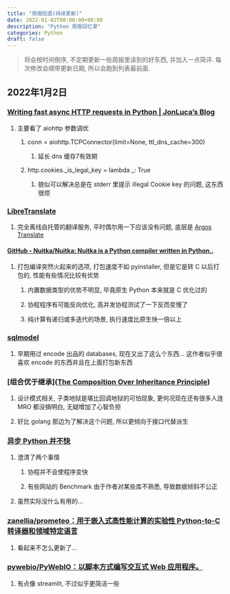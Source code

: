 ```yaml
---
title: "周报拾遗(持续更新)"
date: 2022-01-02T00:00:00+08:00
description: "Python 周报回忆录"
categories: Python
draft: false
---
```


> 将会按时间倒序, 不定期更新一些周报里读到的好东西, 并加入一点简评. 每次修改会顺带更新日期, 所以会跑到列表最前面.

## 2022年1月2日

### [Writing fast async HTTP requests in Python | JonLuca’s Blog](https://blog.jonlu.ca/posts/async-python-http)

1. 主要看了 aiohttp 参数调优
   
   1. conn = aiohttp.TCPConnector(limit=None, ttl_dns_cache=300)
      
      1. 延长 dns 缓存7有效期
   
   2. http.cookies._is_legal_key = lambda _: True
      
      1. 貌似可以解决总是在 stderr 里提示 illegal Cookie key 的问题, 这东西很烦

### [LibreTranslate](https://github.com/LibreTranslate/LibreTranslate)

1. 完全离线自托管的翻译服务, 平时偶尔用一下应该没有问题, 底层是 [Argos Translate](https://github.com/argosopentech/argos-translate)

#### [GitHub - Nuitka/Nuitka: Nuitka is a Python compiler written in Python..](https://github.com/Nuitka/Nuitka)

1. 打包编译突然火起来的选项, 打包速度不如 pyinstaller, 但是它是转 C 以后打包的, 性能有些情况比较有优势
   
   1. 内置数据类型的优势不明显, 毕竟原生 Python 本来就是 C 优化过的
   
   2. 协程程序有可能反向优化, 高并发协程测试了一下反而变慢了
   
   3. 纯计算有递归或多迭代的场景, 执行速度比原生快一倍以上

### [sqlmodel](https://github.com/tiangolo/sqlmodel)

1. 早期用过 encode 出品的 databases, 现在又出了这么个东西... 这作者似乎很喜欢 encode 的东西并且在上面打包新东西

### [组合优于继承]([The Composition Over Inheritance Principle](https://python-patterns.guide/gang-of-four/composition-over-inheritance/))

1. 设计模式相关, 子类地狱是堪比回调地狱的可怕现象, 更何况现在还有很多人连 MRO 都没搞明白, 无疑增加了心智负担

2. 好比 golang 那边为了解决这个问题, 所以更倾向于接口代替派生

### [异步 Python 并不快](https://calpaterson.com/async-python-is-not-faster.html)

1. 澄清了两个事情
   
   1. 协程并不会使程序变快
   
   2. 有些网站的 Benchmark 由于作者对某些库不熟悉, 导致数据倾斜不公正

2. 虽然实际没什么有用的...

### [zanellia/prometeo：用于嵌入式高性能计算的实验性 Python-to-C 转译器和领域特定语言](https://github.com/zanellia/prometeo)

1. 看起来不怎么更新了...

### [pywebio/PyWebIO：以脚本方式编写交互式 Web 应用程序。](https://github.com/pywebio/PyWebIO)

1. 有点像 streamlit, 不过似乎更简洁一些
